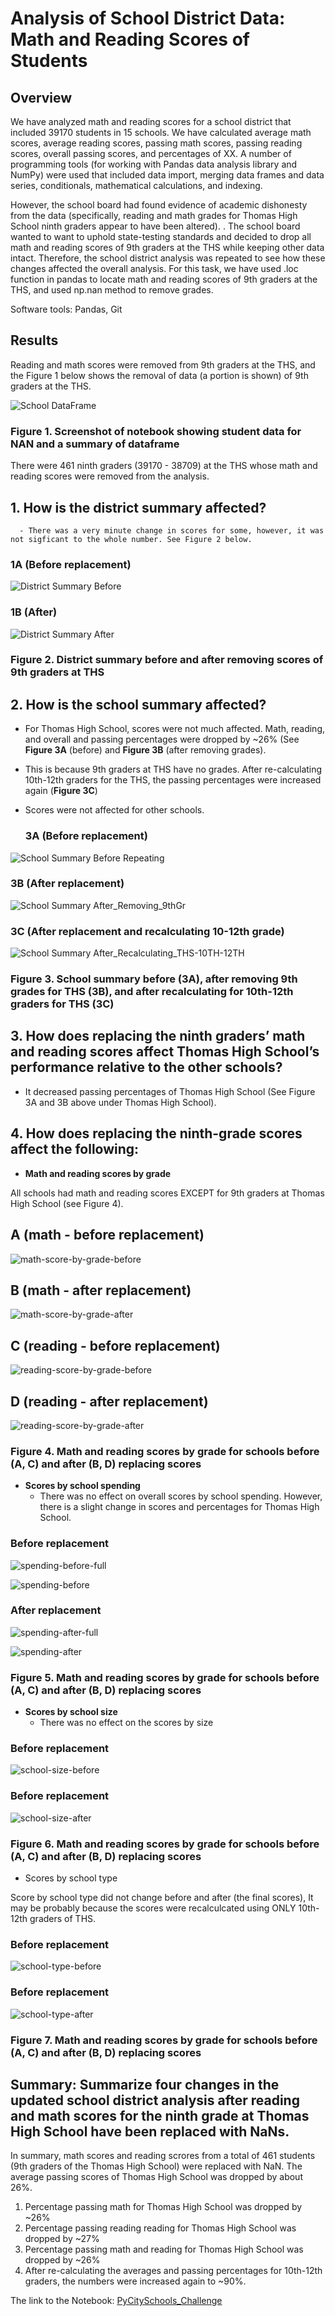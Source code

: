 # Analysis of School District Data: Math and Reading Scores of Students

## Overview

We have analyzed math and reading scores for a school district that included 39170 students in 15 schools. We have calculated average math scores, average reading scores, passing math scores, passing reading scores, overall passing scores, and percentages of XX. A number of programming tools (for working with Pandas data analysis library and NumPy) were used that included data import, merging data frames and data series, conditionals, mathematical calculations, and indexing.   

However, the school board had found evidence of academic dishonesty from the data (specifically, reading and math grades for Thomas High School ninth graders appear to have been altered). . The school board wanted to want to uphold state-testing standards and decided to drop all math and reading scores of 9th graders at the THS while keeping other data intact. Therefore, the school district analysis was repeated to see how these changes affected the overall analysis. For this task, we have used .loc function in pandas to locate math and reading scores of 9th graders at the THS, and used np.nan method to remove grades.

Software tools: Pandas, Git

## Results

Reading and math scores were removed from 9th graders at the THS, and the Figure 1 below shows the removal of data (a portion is shown) of 9th graders at the THS.

  ![School DataFrame](/resources/school_data_after_removing_grades.png)
   
  ### Figure 1. Screenshot of notebook showing student data for NAN and a summary of dataframe
  
  There were 461 ninth graders (39170 - 38709) at the THS whose math and reading scores were removed from the analysis. 
  
## 1. How is the district summary affected?

      - There was a very minute change in scores for some, however, it was not sigficant to the whole number. See Figure 2 below.

### 1A (Before replacement)
![District Summary Before](/resources/district-summary-before.png)

### 1B (After)
![District Summary After](/resources/district_summary_after_repeating.png)
 

### Figure 2. District summary before and after removing scores of 9th graders at THS


## 2. How is the school summary affected?

  - For Thomas High School, scores were not much affected. Math, reading, and overall and passing percentages were dropped by ~26% (See **Figure 3A** (before) and **Figure 3B** (after removing grades). 
  - This is because 9th graders at THS have no grades. After re-calculating 10th-12th graders for the THS, the passing percentages were increased again (**Figure 3C**) 
  - Scores were not affected for other schools. 
    
    ### 3A (Before replacement)
  ![School Summary Before Repeating](/resources/school_summary_before-repeating.png)
  
   ### 3B (After replacement)
  
  ![School Summary After_Removing_9thGr](/resources/school_summary-after-removing-9thgr.png)
  
   ### 3C (After replacement and recalculating 10-12th grade)
   
  ![School Summary After_Recalculating_THS-10TH-12TH](/resources/school-summary-after-including_THS10th-12th.png)
  
  ### Figure 3. School summary before (3A), after removing 9th grades for THS (3B), and after recalculating for 10th-12th graders for THS (3C)
  
  
## 3. How does replacing the ninth graders’ math and reading scores affect Thomas High School’s performance relative to the other schools?
   
  - It decreased passing percentages of Thomas High School (See Figure 3A and 3B above under Thomas High School). 

## 4. How does replacing the ninth-grade scores affect the following:

  - **Math and reading scores by grade**

  All schools had math and reading scores EXCEPT for 9th graders at Thomas High School (see Figure 4).
   
   ## A (math - before replacement)
  ![math-score-by-grade-before](/resources/math-scores-by-grade-before.png)
  
  ## B (math - after replacement)
  ![math-score-by-grade-after](/resources/math-scores-by-grade-after.png)
  
  ## C (reading - before replacement)
  ![reading-score-by-grade-before](/resources/reading-scores-by-grade-before.png)
  
  ## D (reading - after replacement)
  ![reading-score-by-grade-after](/resources/reading-scores-by-grade-after.png)
  
  ### Figure 4. Math and reading scores by grade for schools before (A, C) and after (B, D) replacing scores
  
  
  - **Scores by school spending**
    - There was no effect on overall scores by school spending. However, there is a slight change in scores and percentages for Thomas High School.
  
  ### Before replacement
  
  ![spending-before-full](/resources/scores-by-spending-before.png)
  
  ![spending-before](/resources/spending-before.png)
  
  ### After replacement
  
  ![spending-after-full](/resources/scores_by_spending-after.png)
  
  ![spending-after](/resources/spending-after.png)
  
  ### Figure 5. Math and reading scores by grade for schools before (A, C) and after (B, D) replacing scores
  
  - **Scores by school size**
    - There was no effect on the scores by size

  ### Before replacement
  ![school-size-before](/resources/school-size-before.png)

  ### Before replacement
  ![school-size-after](/resources/school-size-after.png)

  ### Figure 6. Math and reading scores by grade for schools before (A, C) and after (B, D) replacing scores

      
  - Scores by school type
 
 Score by school type did not change before and after (the final scores), It may be probably because the scores were recalculcated using ONLY 10th-12th graders of THS.  
 
### Before replacement
 ![school-type-before](/resources/school-type-before.png)
 
### Before replacement
 ![school-type-after](/resources/school-type-after.png)
 ### Figure 7. Math and reading scores by grade for schools before (A, C) and after (B, D) replacing scores
      

## Summary: Summarize four changes in the updated school district analysis after reading and math scores for the ninth grade at Thomas High School have been replaced with NaNs.

In summary, math scores and reading scrores from a total of 461 students (9th graders of the Thomas High School) were replaced with NaN. The average passing scores of Thomas High School was dropped by about 26%. 

1. Percentage passing math for Thomas High School was dropped by ~26%
2. Percentage passing reading  reading for Thomas High School was dropped by ~27%
3. Percentage passing math and reading for Thomas High School was dropped by ~26%
4. After re-calculating the averages and passing percentages for 10th-12th graders, the numbers were increased again to ~90%. 


The link to the Notebook: [PyCitySchools_Challenge](/PyCitySchools_Challenge.ipynb)
